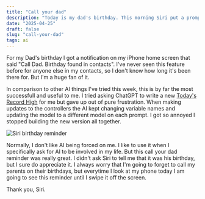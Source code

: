 ```yaml
---
title: "Call your dad"
description: "Today is my dad's birthday. This morning Siri put a prompt on my homescreen to tell me to call him today. That's the AI I want in my life."
date: "2025-04-25"
draft: false
slug: "call-your-dad"
tags: ai
---
```


For my Dad's birthday I got a notification on my iPhone home screen that said "Call Dad. Birthday found in contacts". I've never seen this feature before for anyone else in my contacts, so I don't know how long it's been there for. But I'm a huge fan of it. 

In comparison to other AI things I've tried this week, this is by far the most successfull and useful to me. I tried asking ChatGPT to write a new <a href="https://todaysrecordhigh.com">Today's Record High</a> for me but gave up out of pure frustration. When making updates to the controllers the AI kept changing variable names and updating the model to a different model on each prompt. I got so annoyed I stopped building the new version all together. 

<div class="m-auto p-3">
    <img src="/images/2025/siri_birthday.PNG" alt="Siri birthday reminder" />
</div>

Normally, I don't like AI being forced on me. I like to use it when I specifically ask for AI to be involved in my life. But this call your dad reminder was really great. I didn't ask Siri to tell me that it was his birthday, but I sure do appreciate it. I always worry that I'm going to forget to call my parents on their birthdays, but everytime I look at my phone today I am going to see this reminder until I swipe it off the screen. 

Thank you, Siri.

